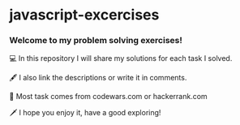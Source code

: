 # javascript-excercises

### Welcome to my problem solving exercises!

:computer: In this repository I will share my solutions for each task I solved.

:fountain_pen: I also link the descriptions or write it in comments.

:bookmark_tabs: Most task comes from codewars.com or hackerrank.com

:dagger: I hope you enjoy it, have a good exploring!

